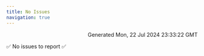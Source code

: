 ```yaml
---
title: No Issues
navigation: true
---
```


<p style="text-align:right;color:#cccs">
Generated Mon, 22 Jul 2024 23:33:22 GMT
</p>
<p>✅ No issues to report ✅</p>



